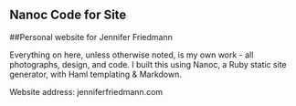 Nanoc Code for Site
-------------------

##Personal website for Jennifer Friedmann

Everything on here, unless otherwise noted, is my own work - all photographs, design, and code. I built this using Nanoc, a Ruby static site generator, with Haml templating & Markdown.

Website address: jenniferfriedmann.com